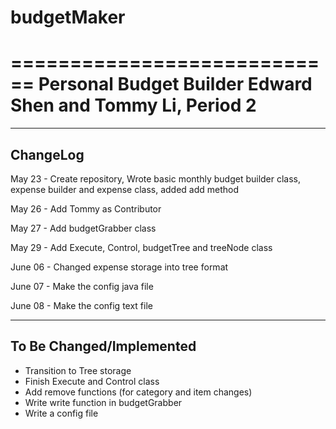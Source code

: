 # budgetMaker

============================
Personal Budget Builder
Edward Shen and Tommy Li, Period 2
============================

----------------------------
ChangeLog
----------------------------
May 23 - Create repository,  Wrote basic monthly budget builder class, expense builder and expense class, added add method

May 26 - Add Tommy as Contributor

May 27 - Add budgetGrabber class

May 29 - Add Execute, Control, budgetTree and treeNode class

June 06 - Changed expense storage into tree format

June 07 - Make the config java file

June 08 - Make the config text file

----------------------------
To Be Changed/Implemented
----------------------------
- Transition to Tree storage
- Finish Execute and Control class
- Add remove functions (for category and item changes)
- Write write function in budgetGrabber
- Write a config file
